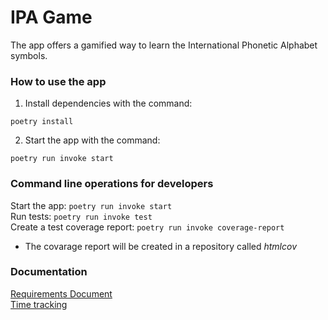 # IPA Game
The app offers a gamified way to learn the International Phonetic Alphabet symbols.

### How to use the app
1. Install dependencies with the command:
```
poetry install
```
2. Start the app with the command:
```
poetry run invoke start
```

### Command line operations for developers
Start the app: `poetry run invoke start`<br>
Run tests: `poetry run invoke test`<br>
Create a test coverage report: `poetry run invoke coverage-report`
  - The covarage report will be created in a repository called _htmlcov_

### Documentation

[Requirements Document](https://github.com/iosonja/ot-harjoitustyo/blob/main/doc/requirements-document.md)<br>
[Time tracking](https://github.com/iosonja/ot-harjoitustyo/tree/main/doc)<br>

